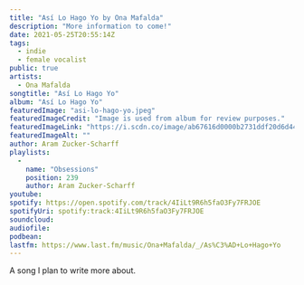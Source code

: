 ```yaml
---
title: "Así Lo Hago Yo by Ona Mafalda"
description: "More information to come!"
date: 2021-05-25T20:55:14Z
tags:
  - indie
  - female vocalist
public: true
artists:
  - Ona Mafalda
songtitle: "Así Lo Hago Yo"
album: "Así Lo Hago Yo"
featuredImage: "asi-lo-hago-yo.jpeg"
featuredImageCredit: "Image is used from album for review purposes."
featuredImageLink: "https://i.scdn.co/image/ab67616d0000b2731ddf20d6d44f47ceddaeef28"
featuredImageAlt: ""
author: Aram Zucker-Scharff
playlists:
  -
    name: "Obsessions"
    position: 239
    author: Aram Zucker-Scharff
youtube: 
spotify: https://open.spotify.com/track/4IiLt9R6h5faO3Fy7FRJOE
spotifyUri: spotify:track:4IiLt9R6h5faO3Fy7FRJOE
soundcloud:
audiofile:
podbean:
lastfm: https://www.last.fm/music/Ona+Mafalda/_/As%C3%AD+Lo+Hago+Yo
---
```


A song I plan to write more about.
		